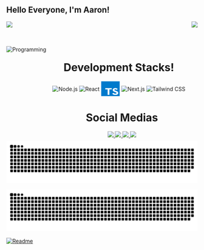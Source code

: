 ## Hello Everyone, I'm Aaron!

<div>
  <img height="180em" src="https://github-readme-stats.vercel.app/api?username=naanon&show_icons=true&theme=tokyonight&include_all_commits=true&count_private=true" />
  <img align="right" height="180em" src="https://github-readme-stats.vercel.app/api/top-langs/?username=naanon&layout=compact&langs_count=16&theme=tokyonight" />
</div>

##

<div align="center">
  <div style="display: inline_block"><br>
    <img align="left" height="250" alt="Programming" src="https://img.freepik.com/fotos-gratis/composicao-com-sistema-html-para-sites_23-2150866280.jpg?size=626&ext=jpg&ga=GA1.1.1417794095.1706895443&semt=ais">
    <h1 align="center">Development Stacks!</h1>
    <img align="center" alt="Node.js" height="40" width="50" src="https://cdn.jsdelivr.net/gh/devicons/devicon/icons/nodejs/nodejs-original.svg">
    <img align="center" alt="React" height="40" width="50" src="https://cdn.jsdelivr.net/gh/devicons/devicon/icons/react/react-original.svg">
    <img align="center" alt="TypeScript" height="40" width="50" src="https://raw.githubusercontent.com/devicons/devicon/master/icons/typescript/typescript-plain.svg">
    <img align="center" alt="Next.js" height="40" width="50" src="https://cdn.jsdelivr.net/gh/devicons/devicon/icons/nextjs/nextjs-original-wordmark.svg">
    <img align="center" alt="Tailwind CSS" height="40" width="50" src="https://cdn.jsdelivr.net/gh/devicons/devicon/icons/tailwindcss/tailwindcss-plain.svg">
  </div>
 
  <h1 align="center">Social Medias</h1>
  <a href="https://instagram.com/nanoonn">
    <img width="50" src="https://cdn-icons-png.freepik.com/256/174/174855.png?ga=GA1.1.1417794095.1706895443&semt=ais">
  </a>
  <a href="https://twitter.com/Naannooon">
    <img width="50" src="https://img.freepik.com/vetores-gratis/novo-design-de-icone-x-do-logotipo-do-twitter-em-2023_1017-45418.jpg?size=626&ext=jpg">
  </a>
  <a href="https://discordapp.com/users/571499038231494677">
    <img width="50" src="https://www.svgrepo.com/show/353655/discord-icon.svg">
  </a>
  <a href="https://www.linkedin.com/in/aaron-alves/">
    <img width="50" src="https://cdn.jsdelivr.net/gh/devicons/devicon/icons/linkedin/linkedin-original.svg">
  </a>
</div>

<picture>
  <source
    media="(prefers-color-scheme: dark)"
    srcset="https://raw.githubusercontent.com/Naanon/Naanon/output/github-contribution-grid-snake-dark.svg"
  />
  <source
    media="(prefers-color-scheme: light)"
    srcset="https://raw.githubusercontent.com/Naanon/Naanon/output/github-contribution-grid-snake.svg"
  />
  <img
    alt="Github Contribution Grid Snake Animation"
    src="https://raw.githubusercontent.com/Naanon/Naanon/output/github-contribution-grid-snake.svg"
  />
</picture>

![snake animation](https://github.com/Naanon/Naanon/blob/output/github-contribution-grid-snake.svg)

[![Readme](https://github-readme-stats.vercel.app/api/pin/?username=Naanon&repo=Naanon&theme=react)](https://github.com/Naanon)
